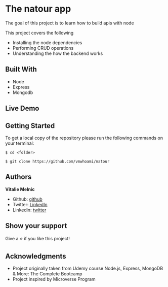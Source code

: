 # The natour app

The goal of this project is to learn how to build apis with node 


This project covers the following

- Installing the node dependencies
- Performing CRUD operations
- Understanding the how the backend works

## Built With


- Node
- Express
- Mongodb

## Live Demo


## Getting Started

To get a local copy of the repository please run the following commands on your terminal:

```
$ cd <folder>
```

```
$ git clone https://github.com/vmwhoami/natour

```

## Authors


**Vitalie Melnic**

- Github: [github](https://github.com/vmwhoami)
- Twitter: [LinkedIn](https://www.linkedin.com/in/vitalie-melnic-5802198a/)
- Linkedin: [twitter](https://twitter.com/vmwhoami)



## Show your support

Give a ⭐️ if you like this project!

## Acknowledgments

- Project originally taken from Udemy course Node.js, Express, MongoDB & More: The Complete Bootcamp
- Project inspired by Microverse Program
